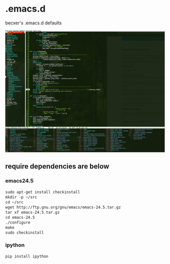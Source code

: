 # .emacs.d

becxer's .emacs.d defaults

![alt emacs](https://raw.githubusercontent.com/becxer/.emacs.d/master/emacs_screenshot.png)

## require dependencies are below

### emacs24.5

    sudo apt-get install checkinstall
    mkdir -p ~/src
    cd ~/src
    wget http://ftp.gnu.org/gnu/emacs/emacs-24.5.tar.gz
    tar xf emacs-24.5.tar.gz
    cd emacs-24.5
    ./configure
    make
    sudo checkinstall


### ipython

    pip install ipython
